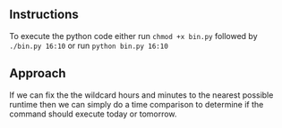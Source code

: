 ## Instructions
To execute the python code either run `chmod +x bin.py` followed by `./bin.py 16:10` or run `python bin.py 16:10`

## Approach
If we can fix the the wildcard hours and minutes to the nearest possible runtime then we can simply do a time comparison to determine if the command should execute today or tomorrow.
